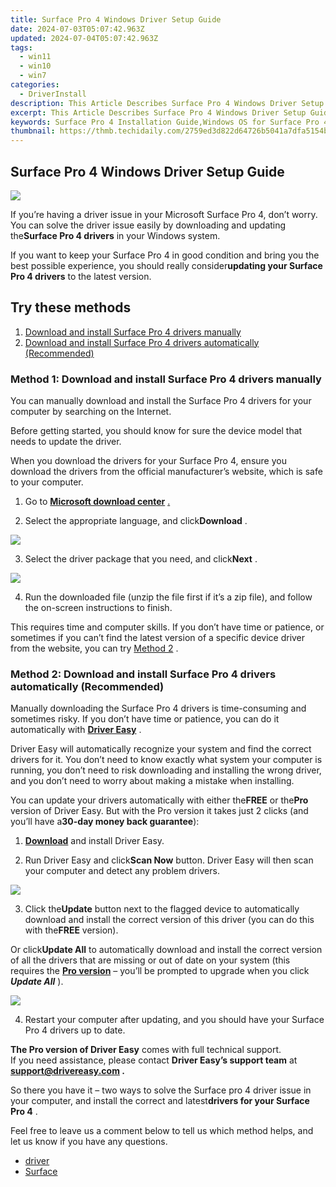 ```yaml
---
title: Surface Pro 4 Windows Driver Setup Guide
date: 2024-07-03T05:07:42.963Z
updated: 2024-07-04T05:07:42.963Z
tags:
  - win11
  - win10
  - win7
categories:
  - DriverInstall
description: This Article Describes Surface Pro 4 Windows Driver Setup Guide
excerpt: This Article Describes Surface Pro 4 Windows Driver Setup Guide
keywords: Surface Pro 4 Installation Guide,Windows OS for Surface Pro 4,Setting Up Surface Pro 4 Windows,Official Windows Driver Setup for Surface Pro 4,Guide to Installing Windows on Surface Pro 4,Surface Pro 4 Operating System Configuration,Optimizing Surface Pro 4 with Windows Driver Setup
thumbnail: https://thmb.techidaily.com/2759ed3d822d64726b5041a7dfa5154bfc20081c37343fab709d27bf02b2be55.jpg
---
```


## Surface Pro 4 Windows Driver Setup Guide

![](https://images.drivereasy.com/wp-content/uploads/2018/07/img_5b46c7e03a601.jpg)

 If you’re having a driver issue in your Microsoft Surface Pro 4, don’t worry. You can solve the driver issue easily by downloading and updating the**Surface Pro 4 drivers** in your Windows system.

 If you want to keep your Surface Pro 4 in good condition and bring you the best possible experience, you should really consider**updating your Surface Pro 4 drivers** to the latest version.

## Try these methods

1. [Download and install Surface Pro 4 drivers manually](#Fix1)
2. [Download and install Surface Pro 4 drivers automatically (Recommended)](#Fix2)

### Method 1: Download and install Surface Pro 4 drivers manually

 You can manually download and install the Surface Pro 4 drivers for your computer by searching on the Internet.

 Before getting started, you should know for sure the device model that needs to update the driver.

 When you download the drivers for your Surface Pro 4, ensure you download the drivers from the official manufacturer’s website, which is safe to your computer.

 1) Go to **[Microsoft download center](https://www.microsoft.com/download/details.aspx?id=49498)** [.](https://www.microsoft.com/download/details.aspx?id=49498)

 2) Select the appropriate language, and click**Download** .

![](https://images.drivereasy.com/wp-content/uploads/2018/07/img_5b46ca3c006c4.jpg)

 3) Select the driver package that you need, and click**Next** .

![](https://images.drivereasy.com/wp-content/uploads/2018/07/img_5b46ca5f46020.jpg)

 4) Run the downloaded file (unzip the file first if it’s a zip file), and follow the on-screen instructions to finish.

 This requires time and computer skills. If you don’t have time or patience, or sometimes if you can’t find the latest version of a specific device driver from the website, you can try [Method 2](#Fix2) .

### Method 2: Download and install Surface Pro 4 drivers automatically (Recommended)

 Manually downloading the Surface Pro 4 drivers is time-consuming and sometimes risky. If you don’t have time or patience, you can do it automatically with **[Driver Easy](https://tools.techidaily.com/drivereasy/download/)**  .

 Driver Easy will automatically recognize your system and find the correct drivers for it. You don’t need to know exactly what system your computer is running, you don’t need to risk downloading and installing the wrong driver, and you don’t need to worry about making a mistake when installing.

 You can update your drivers automatically with either the**FREE** or the**Pro** version of Driver Easy. But with the Pro version it takes just 2 clicks (and you’ll have a**30-day money back guarantee**):

 1) **[Download](https://tools.techidaily.com/drivereasy/download/)**  and install Driver Easy.

 2) Run Driver Easy and click**Scan Now** button. Driver Easy will then scan your computer and detect any problem drivers.

![](https://images.drivereasy.com/wp-content/uploads/2017/08/img_5987d80d3fd88.jpg)

 3) Click the**Update** button next to the flagged device to automatically download and install the correct version of this driver (you can do this with the**FREE** version).

 Or click**Update All** to automatically download and install the correct version of all the drivers that are missing or out of date on your system (this requires the [**Pro version**](https://tools.techidaily.com/drivereasy/download/) – you’ll be prompted to upgrade when you click **_Update All_** ).

![](https://images.drivereasy.com/wp-content/uploads/2017/06/11.png)

 4) Restart your computer after updating, and you should have your Surface Pro 4 drivers up to date.

**The Pro version of Driver Easy** comes with full technical support.  
 If you need assistance, please contact **Driver Easy’s support team** at **[support@drivereasy.com](mailto:support@drivereasy.com) .**

 So there you have it – two ways to solve the Surface pro 4 driver issue in your computer, and install the correct and latest**drivers for your Surface Pro 4** .

 Feel free to leave us a comment below to tell us which method helps, and let us know if you have any questions.

* [driver](https://tools.techidaily.com/drivereasy/download/)
* [Surface](https://tools.techidaily.com/drivereasy/download/)

<ins class="adsbygoogle"
     style="display:block"
     data-ad-format="autorelaxed"
     data-ad-client="ca-pub-7571918770474297"
     data-ad-slot="1223367746"></ins>



<ins class="adsbygoogle"
     style="display:block"
     data-ad-client="ca-pub-7571918770474297"
     data-ad-slot="8358498916"
     data-ad-format="auto"
     data-full-width-responsive="true"></ins>


